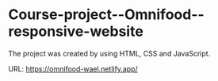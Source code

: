 # Course-project--Omnifood--responsive-website

The project was created by using HTML, CSS and JavaScript. 

URL: https://omnifood-wael.netlify.app/

